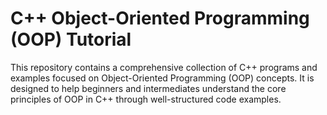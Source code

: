 # C++ Object-Oriented Programming (OOP) Tutorial

This repository contains a comprehensive collection of C++ programs and examples focused on Object-Oriented Programming (OOP) concepts.
It is designed to help beginners and intermediates understand the core principles of OOP in C++ through well-structured code examples.

